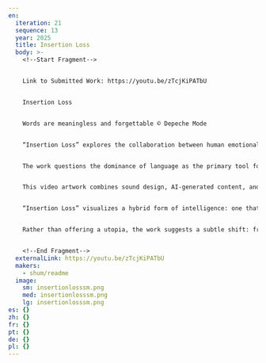 ```yaml
---
en:
  iteration: 21
  sequence: 13
  year: 2025
  title: Insertion Loss
  body: >-
    <﻿!--Start Fragment-->


    L﻿ink to Submitted Work: https://youtu.be/zTcjKiPATbU


    Insertion Loss


    Words are meaningless and forgettable © Depeche Mode


    “Insertion Loss” explores the collaboration between human emotional intelligence and artificial intelligence in the search for new forms of non-verbal communication. The title refers to a term in telecommunications: the weakening of a signal as it passes through a system. SHUM uses this concept as a metaphor for emotional expression — fragile, distorted, often lost in translation between people.


    The work questions the dominance of language as the primary tool for connection. There are emotions we struggle to express. There are words that don’t exist in other languages. There is always something lost.


    This video artwork combines sound design, AI-generated content, and Lev Kuleshov’s montage theory to immerse the viewer in a meditative state — a quiet co-tuning with another presence. Artificial intelligence is not a tool here, but a co-author, helping to reconstruct emotional signals into an audiovisual language.


    “Insertion Loss” visualizes a hybrid form of intelligence: one that senses, interprets, and responds. It points to a near future where technologies might read and translate our emotional and physiological states — hormonal changes, facial microexpressions, nervous system responses — and transmit them as shared experiences.


    Rather than offering a utopia, the work suggests a subtle shift: from explaining to sensing, from interpreting to co-feeling. In a time when language grows louder but not clearer, perhaps cooperation between intelligences — human and artificial — can open new emotional channels.


    <﻿!--End Fragment-->
  externalLink: https://youtu.be/zTcjKiPATbU
  makers:
    - shum/readme
  image:
    sm: insertionlosssm.png
    med: insertionlosssm.png
    lg: insertionlosssm.png
es: {}
zh: {}
fr: {}
pt: {}
de: {}
pl: {}
---
```

